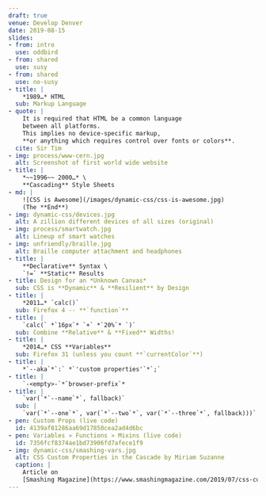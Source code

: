 ```yaml
---
draft: true
venue: Develop Denver
date: 2019-08-15
slides:
- from: intro
  use: oddbird
- from: shared
  use: susy
- from: shared
  use: no-susy
- title: |
    *1989…* HTML
  sub: Markup Language
- quote: |
    It is required that HTML be a common language
    between all platforms.
    This implies no device-specific markup,
    **or anything which requires control over fonts or colors**.
  cite: Sir Tim
- img: process/www-cern.jpg
  alt: Screenshot of first world wide website
- title: |
    *~~1996~~ 2000…* \
    **Cascading** Style Sheets
- md: |
    ![CSS is Awesome](/images/dynamic-css/css-is-awesome.jpg)
    (The **End**)
- img: dynamic-css/devices.jpg
  alt: A zillion different devices of all sizes (original)
- img: process/smartwatch.jpg
  alt: Lineup of smart watches
- img: unfriendly/braille.jpg
  alt: Braille computer attachment and headphones
- title: |
    **Declarative** Syntax \
    `!=` **Static** Results
- title: Design for an *Unknown Canvas*
  sub: CSS is **Dynamic** & **Resilient** by Design
- title: |
    *2011…* `calc()`
  sub: Firefox 4 -- **`function`**
- title: |
    `calc(` *`16px`* `+` *`20%`* `)`
  sub: Combine **Relative** & **Fixed** Widths!
- title: |
    *2014…* CSS **Variables**
  sub: Firefox 31 (unless you count **`currentColor`**)
- title: |
    *`--aka`*`:` *`'custom properties'`*`;`
- title: |
    `-<empty>-`*`browser-prefix`*
- title: |
    `var(`*`--name`*`, fallback)`
  sub: |
    `var(`*`--one`*`, var(`*`--two`*`, var(`*`--three`*`, fallback)))`
- pen: Custom Props (live code)
  id: 4139af81286aa69d17850cea2ad4d6bc
- pen: Variables » Functions » Mixins (live code)
  id: 7356fcf8374ae1bd73906fd7afece1f9
- img: dynamic-css/smashing-vars.jpg
  alt: CSS Custom Properties in the Cascade by Miriam Suzanne
  caption: |
    Article on
    [Smashing Magazine](https://www.smashingmagazine.com/2019/07/css-custom-properties-cascade/)
---
```

